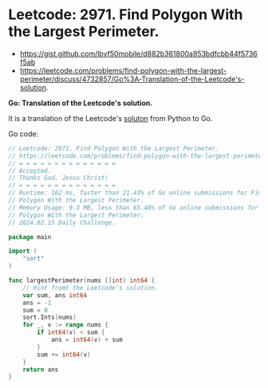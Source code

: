 # Leetcode: 2971. Find Polygon With the Largest Perimeter.

- https://gist.github.com/lbvf50mobile/d882b361800a953bdfcbb44f5736f5ab
- https://leetcode.com/problems/find-polygon-with-the-largest-perimeter/discuss/4732857/Go%3A-Translation-of-the-Leetcode's-solution.

**Go: Translation of the Leetcode's solution.**

It is a translation of the Leetcode's [soluton](https://leetcode.com/problems/find-polygon-with-the-largest-perimeter/solution/) from Python to Go.

Go code:
```Go
// Leetcode: 2971. Find Polygon With the Largest Perimeter.
// https://leetcode.com/problems/find-polygon-with-the-largest-perimeter/
// = = = = = = = = = = = = = =
// Accepted.
// Thanks God, Jesus Christ!
// = = = = = = = = = = = = = =
// Runtime: 162 ms, faster than 21.43% of Go online submissions for Find
// Polygon With the Largest Perimeter.
// Memory Usage: 9.3 MB, less than 65.48% of Go online submissions for Find
// Polygon With the Largest Perimeter.
// 2024.02.15 Daily Challenge.

package main

import (
	"sort"
)

func largestPerimeter(nums []int) int64 {
	// Hint fromt the Leetcode's solution.
	var sum, ans int64
	ans = -1
	sum = 0
	sort.Ints(nums)
	for _, v := range nums {
		if int64(v) < sum {
			ans = int64(v) + sum
		}
		sum += int64(v)
	}
	return ans
}
```
